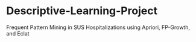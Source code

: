 # Descriptive-Learning-Project
Frequent Pattern Mining in SUS Hospitalizations using Apriori, FP-Growth, and Eclat
